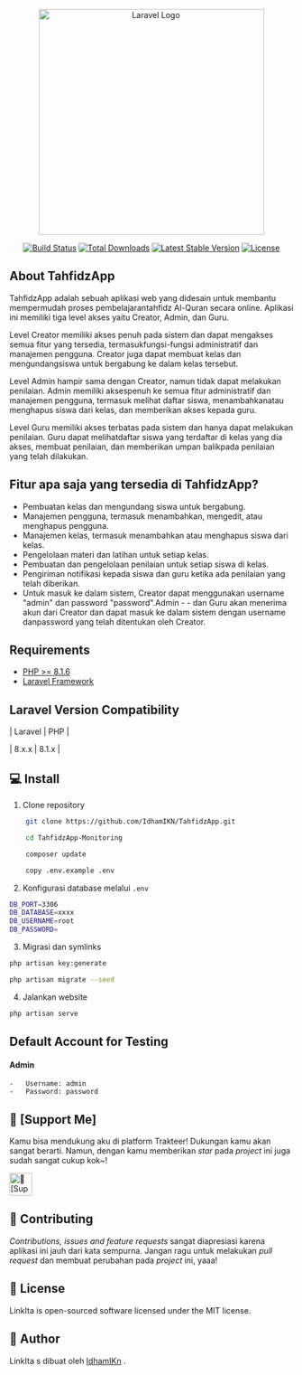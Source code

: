 <p align="center"><a href="https://tahfidzapp.bmdsyariah.com" target="_blank"><img src="https://tahfidzapp.bmdsyariah.com/layout_login/images/logo.png" width="400" alt="Laravel Logo"></a></p>

<p align="center">
<a href="https://github.com/laravel/framework/actions"><img src="https://github.com/laravel/framework/workflows/tests/badge.svg" alt="Build Status"></a>
<a href="https://packagist.org/packages/laravel/framework"><img src="https://img.shields.io/packagist/dt/laravel/framework" alt="Total Downloads"></a>
<a href="https://packagist.org/packages/laravel/framework"><img src="https://img.shields.io/packagist/v/laravel/framework" alt="Latest Stable Version"></a>
<a href="https://packagist.org/packages/laravel/framework"><img src="https://img.shields.io/packagist/l/laravel/framework" alt="License"></a>
</p>


## About TahfidzApp

TahfidzApp adalah sebuah aplikasi web yang didesain untuk membantu mempermudah proses pembelajarantahfidz Al-Quran secara online. Aplikasi ini memiliki tiga level akses yaitu Creator, Admin, dan Guru.

Level Creator memiliki akses penuh pada sistem dan dapat mengakses semua fitur yang tersedia, termasukfungsi-fungsi administratif dan manajemen pengguna. Creator juga dapat membuat kelas dan mengundangsiswa untuk bergabung ke dalam kelas tersebut.

Level Admin hampir sama dengan Creator, namun tidak dapat melakukan penilaian. Admin memiliki aksespenuh ke semua fitur administratif dan manajemen pengguna, termasuk melihat daftar siswa, menambahkanatau menghapus siswa dari kelas, dan memberikan akses kepada guru.

Level Guru memiliki akses terbatas pada sistem dan hanya dapat melakukan penilaian. Guru dapat melihatdaftar siswa yang terdaftar di kelas yang dia akses, membuat penilaian, dan memberikan umpan balikpada penilaian yang telah dilakukan.

<h2 id="fitur">Fitur apa saja yang tersedia di TahfidzApp?</h2>

- Pembuatan kelas dan mengundang siswa untuk bergabung.
- Manajemen pengguna, termasuk menambahkan, mengedit, atau menghapus pengguna.
- Manajemen kelas, termasuk menambahkan atau menghapus siswa dari kelas.
- Pengelolaan materi dan latihan untuk setiap kelas.
- Pembuatan dan pengelolaan penilaian untuk setiap siswa di kelas.
- Pengiriman notifikasi kepada siswa dan guru ketika ada penilaian yang telah diberikan.
- Untuk masuk ke dalam sistem, Creator dapat menggunakan username "admin" dan password "password".Admin - - dan Guru akan menerima akun dari Creator dan dapat masuk ke dalam sistem dengan username danpassword yang  telah ditentukan oleh Creator.

## Requirements
- [PHP >= 8.1.6](http://php.net/)
- [Laravel Framework](https://github.com/laravel/framework)
## Laravel Version Compatibility

| Laravel | PHP     |

| 8.x.x   | 8.1.x   |


<h2 id="download">💻 Install</h2>

1. Clone repository

```bash
    git clone https://github.com/IdhamIKN/TahfidzApp.git
```

```bash
    cd TahfidzApp-Monitoring
```

```bash
    composer update
```

```bash
    copy .env.example .env
```
2. Konfigurasi database melalui `.env`

```bash
DB_PORT=3306
DB_DATABASE=xxxx
DB_USERNAME=root
DB_PASSWORD=
```
3. Migrasi dan symlinks

```bash
php artisan key:generate
```
```bash
php artisan migrate --seed
```
4. Jalankan website

```bash
php artisan serve
```


<h2 id="testing-account"> Default Account for Testing</h2>

#### Admin

    -   Username: admin
    -   Password: password
      
     
<h2 id="[dukungan](https://saweria.co/idhamIKN)">💌 [Support Me]</h2>

<p>
Kamu bisa mendukung aku di platform Trakteer! Dukungan kamu akan sangat berarti. Namun, dengan kamu memberikan <i>star</i> pada <i>project</i> ini juga sudah sangat cukup kok~!
</p>

<a href="https://saweria.co/idhamIKN" target="_blank"><img id="wse-buttons-preview" src="💌 [Support Me]" height="40" style="border:0px;height:40px;" alt="💌 [Support Me]" ></a>

<h2 id="kontribusi">🤝 Contributing</h2>

<p>
<i>Contributions, issues and feature requests</i> sangat diapresiasi karena aplikasi ini jauh dari kata sempurna. Jangan ragu untuk melakukan <i>pull request</i> dan membuat perubahan pada <i>project</i> ini, yaaa!
</p>

<h2 id="lisensi">📝 License</h2>

<p>LinkIta is open-sourced software licensed under the MIT license.</p>

<h2 id="pembuat">🧍 Author</h2>

<p>LinkIta s dibuat oleh <a href="https://instagram.com/idhamikn?igshid=MmJiY2I4NDBkZg==">IdhamIKn</a> .</p>
